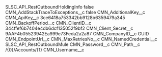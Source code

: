 <?xml version="1.0" encoding="UTF-8"?>
<CustomMetadata xmlns="http://soap.sforce.com/2006/04/metadata" xmlns:xsi="http://www.w3.org/2001/XMLSchema-instance" xmlns:xsd="http://www.w3.org/2001/XMLSchema">
    <label>SLSC_API_RestOutboundHoldingInfo</label>
    <protected>false</protected>
    <values>
        <field>CMN_AddStackTraceToExceptions__c</field>
        <value xsi:type="xsd:boolean">false</value>
    </values>
    <values>
        <field>CMN_AdditionalKey__c</field>
        <value xsi:nil="true"/>
    </values>
    <values>
        <field>CMN_ApiKey__c</field>
        <value xsi:type="xsd:string">3ce6418a753342bb9128b6359479a345</value>
    </values>
    <values>
        <field>CMN_BackoffPeriod__c</field>
        <value xsi:nil="true"/>
    </values>
    <values>
        <field>CMN_ClientID__c</field>
        <value xsi:type="xsd:string">344ffef6b7404e4db6dcf135052f9bf2</value>
    </values>
    <values>
        <field>CMN_Client_Secret__c</field>
        <value xsi:type="xsd:string">9AAF4b05523942Ea999e73Feda2a2a87</value>
    </values>
    <values>
        <field>CMN_CompanyID__c</field>
        <value xsi:type="xsd:string">GUID</value>
    </values>
    <values>
        <field>CMN_EndpointUrl__c</field>
        <value xsi:nil="true"/>
    </values>
    <values>
        <field>CMN_MaxRetriesNo__c</field>
        <value xsi:nil="true"/>
    </values>
    <values>
        <field>CMN_NamedCredential__c</field>
        <value xsi:type="xsd:string">SLSC_API_RestOutboundMule</value>
    </values>
    <values>
        <field>CMN_Password__c</field>
        <value xsi:nil="true"/>
    </values>
    <values>
        <field>CMN_Path__c</field>
        <value xsi:type="xsd:string">/{0}/Accounts/{1}</value>
    </values>
    <values>
        <field>CMN_Username__c</field>
        <value xsi:nil="true"/>
    </values>
</CustomMetadata>
